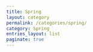 ```yaml
---
title: Spring
layout: category
permalink: /categories/spring/
category: Spring
entries_layout: list
paginate: true
---
```

